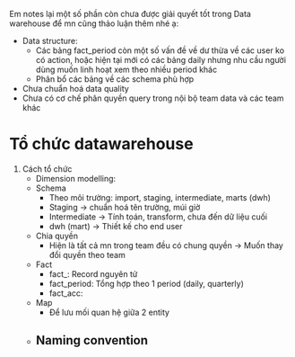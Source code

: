 
Em notes lại một số phần còn chưa được giải quyết tốt trong Data warehouse để mn cũng thảo luận thêm nhé ạ:

- Data structure:
    - Các bảng fact_period còn một số vấn đề về dư thừa về các user ko có action, hoặc hiện tại mới có các bảng daily nhưng nhu cầu người dùng muốn linh hoạt xem theo nhiều period khác
    - Phân bổ các bảng về các schema phù hợp
- Chưa chuẩn hoá data quality
- Chưa có cơ chế phân quyền query trong nội bộ team data và các team khác


# Tổ chức datawarehouse

1. Cách tổ chức
	- Dimension modelling: 
	- Schema
		- Theo môi trường: import, staging, intermediate, marts (dwh)
		- Staging -> chuẩn hoá tên trường, múi giờ
		- Intermediate -> Tính toán, transform, chưa đến dữ liệu cuối
		- dwh (mart) -> Thiết kế cho end user
	- Chia quyền
		- Hiện là tất cả mn trong team đều có chung quyền -> Muốn thay đổi quyền theo team
	- Fact
		- fact_: Record nguyên tử
		- fact_period: Tổng hợp theo 1 period (daily, quarterly)
		- fact_acc: 
	- Map
		- Để lưu mối quan hệ giữa 2 entity
	- Naming convention
		- 
